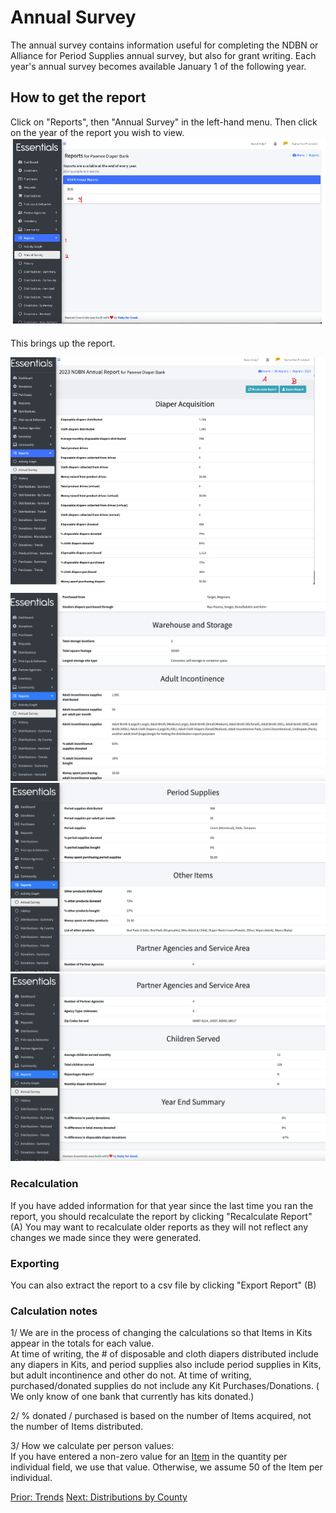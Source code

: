 # Annual Survey
The annual survey contains information useful for completing the NDBN or Alliance for Period Supplies annual survey, but also for grant writing.
Each year's annual survey becomes available January 1 of the following year.

## How to get the report

Click on "Reports", then "Annual Survey" in the left-hand menu.  Then click on the year of the report you wish to view.
![Navigation to annual report](images/reports/reports_annual_survey_1.png)

This brings up the report.  

![Annual Report_screen_1](images/reports/reports_annual_survey_2.png)
![Annual Report_screen_2](images/reports/reports_annual_survey_3.png)
![Annual Report_screen_3](images/reports/reports_annual_survey_4.png)
![Annual Report_screen_4](images/reports/reports_annual_survey_5.png)

### Recalculation
If you have added information for that year since the last time you ran the report, you should recalculate the report by clicking "Recalculate Report" (A)
You may want to recalculate older reports as they will not reflect any changes we made since they were generated.

### Exporting
You can also extract the report to a csv file by clicking "Export Report" (B)

### Calculation notes

1/ We are in the process of changing the calculations so that Items in Kits appear in the totals for each value.  
At time of writing, the # of disposable and cloth diapers distributed include any diapers in Kits, and  period supplies also include period supplies in Kits, but adult incontinence and other do not.
At time of writing, purchased/donated supplies do not include any Kit Purchases/Donations. ( We only know of one bank that currently has kits donated.)

2/ % donated / purchased is based on the number of Items acquired,  not the number of Items distributed.

3/ How we calculate per person values:  
    If you have entered a non-zero value for an [Item](inventory_items.md#editing-an-item) in the quantity per individual field, we use that value.  Otherwise, we assume 50 of the Item per individual. 



[Prior: Trends](reports_trends.md)        [Next: Distributions by County](reports_distributions_by_county.md)